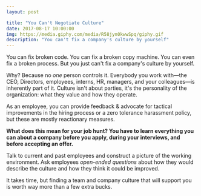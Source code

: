 ```yaml
---
layout: post

title: "You Can't Negotiate Culture"
date: 2017-08-17 10:00:00
img: https://media.giphy.com/media/R58jyn0kwwSpq/giphy.gif
description: "You can't fix a company's culture by yourself"
---
```


You can fix broken code. You can fix a broken copy machine. You can even fix a broken process. But you just can't fix a company's culture by yourself.

Why? Because no _one_ person controls it. Everybody you work with&mdash;the CEO, Directors, employees, interns, HR, managers, and your colleagues&mdash;is inherently part of it. Culture isn't about parties, it's the personality of the organization: what they value and how they operate.

As an employee, you can provide feedback &amp; advocate for tactical improvements in the hiring process or a zero tolerance harassment policy, but these are mostly reactionary measures.

**What does this mean for your job hunt? You have to learn everything you can about a company before you apply, during your interviews, and before accepting an offer.**

Talk to current and past employees and construct a picture of the working environment. Ask employees _open-ended questions_ about how they would describe the culture and how they think it could be improved.

It takes time, but finding a team and company culture that will support you is worth way more than a few extra bucks.